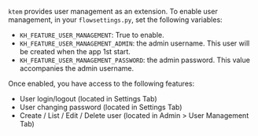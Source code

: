 `ktem` provides user management as an extension. To enable user management, in
your `flowsettings.py`, set the following variables:

- `KH_FEATURE_USER_MANAGEMENT`: True to enable.
- `KH_FEATURE_USER_MANAGEMENT_ADMIN`: the admin username. This user will be
  created when the app 1st start.
- `KH_FEATURE_USER_MANAGEMENT_PASSWORD`: the admin password. This value
  accompanies the admin username.

Once enabled, you have access to the following features:

- User login/logout (located in Settings Tab)
- User changing password (located in Settings Tab)
- Create / List / Edit / Delete user (located in Admin > User Management Tab)
